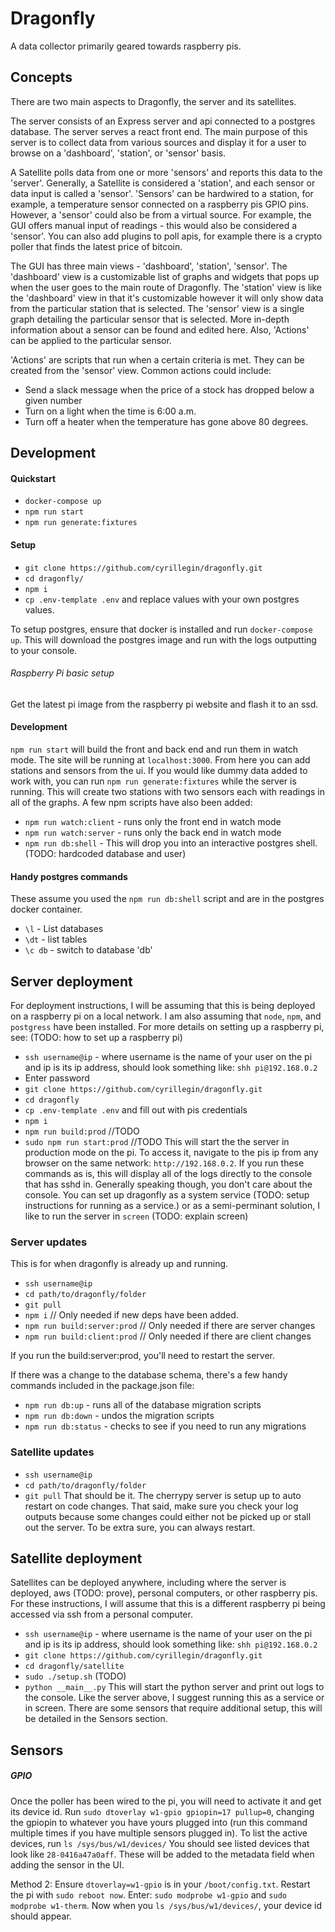 # Dragonfly

A data collector primarily geared towards raspberry pis.

## Concepts

There are two main aspects to Dragonfly, the server and its satellites.

The server consists of an Express server and api connected to a postgres database. The server serves a react front end. The main purpose of this server is to collect data from various sources and display it for a user to browse on a 'dashboard', 'station', or 'sensor' basis.

A Satellite polls data from one or more 'sensors' and reports this data to the 'server'. Generally, a Satellite is considered a 'station', and each sensor or data input is called a 'sensor'. 'Sensors' can be hardwired to a station, for example, a temperature sensor connected on a raspberry pis GPIO pins. However, a 'sensor' could also be from a virtual source. For example, the GUI offers manual input of readings - this would also be considered a 'sensor'. You can also add plugins to poll apis, for example there is a crypto poller that finds the latest price of bitcoin.

The GUI has three main views - 'dashboard', 'station', 'sensor'.
The 'dashboard' view is a customizable list of graphs and widgets that pops up when the user goes to the main route of Dragonfly.
The 'station' view is like the 'dashboard' view in that it's customizable however it will only show data from the particular station that is selected.
The 'sensor' view is a single graph detailing the particular sensor that is selected. More in-depth information about a sensor can be found and edited here. Also, 'Actions' can be applied to the particular sensor.

'Actions' are scripts that run when a certain criteria is met. They can be created from the 'sensor' view. Common actions could include:

- Send a slack message when the price of a stock has dropped below a given number
- Turn on a light when the time is 6:00 a.m.
- Turn off a heater when the temperature has gone above 80 degrees.

## Development

#### Quickstart

- `docker-compose up`
- `npm run start`
- `npm run generate:fixtures`

#### Setup

- `git clone https://github.com/cyrillegin/dragonfly.git`
- `cd dragonfly/`
- `npm i`
- `cp .env-template .env` and replace values with your own postgres values.

To setup postgres, ensure that docker is installed and run `docker-compose up`. This will download the postgres image and run with the logs outputting to your console.

###### Raspberry Pi basic setup

Get the latest pi image from the raspberry pi website and flash it to an ssd.

#### Development

`npm run start` will build the front and back end and run them in watch mode. The site will be running at `localhost:3000`. From here you can add stations and sensors from the ui. If you would like dummy data added to work with, you can run `npm run generate:fixtures` while the server is running. This will create two stations with two sensors each with readings in all of the graphs. A few npm scripts have also been added:

- `npm run watch:client` - runs only the front end in watch mode
- `npm run watch:server` - runs only the back end in watch mode
- `npm run db:shell` - This will drop you into an interactive postgres shell. (TODO: hardcoded database and user)

#### Handy postgres commands

These assume you used the `npm run db:shell` script and are in the postgres docker container.

- `\l` - List databases
- `\dt` - list tables
- `\c db` - switch to database 'db'

## Server deployment

For deployment instructions, I will be assuming that this is being deployed on a raspberry pi on a local network. I am also assuming that `node`, `npm`, and `postgress` have been installed. For more details on setting up a raspberry pi, see: (TODO: how to set up a raspberry pi)

- `ssh username@ip` - where username is the name of your user on the pi and ip is its ip address, should look something like: `shh pi@192.168.0.2`
- Enter password
- `git clone https://github.com/cyrillegin/dragonfly.git`
- `cd dragonfly`
- `cp .env-template .env` and fill out with pis credentials
- `npm i`
- `npm run build:prod` //TODO
- `sudo npm run start:prod` //TODO
  This will start the the server in production mode on the pi. To access it, navigate to the pis ip from any browser on the same network: `http://192.168.0.2`. If you run these commands as is, this will display all of the logs directly to the console that has sshd in. Generally speaking though, you don't care about the console. You can set up dragonfly as a system service (TODO: setup instructions for running as a service.) or as a semi-perminant solution, I like to run the server in `screen` (TODO: explain screen)

### Server updates

This is for when dragonfly is already up and running.

- `ssh username@ip`
- `cd path/to/dragonfly/folder`
- `git pull`
- `npm i` // Only needed if new deps have been added.
- `npm run build:server:prod` // Only needed if there are server changes
- `npm run build:client:prod` // Only needed if there are client changes

If you run the build:server:prod, you'll need to restart the server.

If there was a change to the database schema, there's a few handy commands included in the package.json file:

- `npm run db:up` - runs all of the database migration scripts
- `npm run db:down` - undos the migration scripts
- `npm run db:status` - checks to see if you need to run any migrations

### Satellite updates

- `ssh username@ip`
- `cd path/to/dragonfly/folder`
- `git pull`
  That should be it. The cherrypy server is setup up to auto restart on code changes. That said, make sure you check your log outputs because some changes could either not be picked up or stall out the server. To be extra sure, you can always restart.

## Satellite deployment

Satellites can be deployed anywhere, including where the server is deployed, aws (TODO: prove), personal computers, or other raspberry pis. For these instructions, I will assume that this is a different raspberry pi being accessed via ssh from a personal computer.

- `ssh username@ip` - where username is the name of your user on the pi and ip is its ip address, should look something like: `shh pi@192.168.0.2`
- `git clone https://github.com/cyrillegin/dragonfly.git`
- `cd dragonfly/satellite`
- `sudo ./setup.sh` (TODO)
- `python __main__.py`
  This will start the python server and print out logs to the console. Like the server above, I suggest running this as a service or in screen.
  There are some sensors that require additional setup, this will be detailed in the Sensors section.

## Sensors

##### GPIO

Once the poller has been wired to the pi, you will need to activate it and get its device id. Run `sudo dtoverlay w1-gpio gpiopin=17 pullup=0`, changing the gpiopin to whatever you have yours plugged into (run this command multiple times if you have multiple sensors plugged in).
To list the active devices, run `ls /sys/bus/w1/devices/`
You should see listed devices that look like `28-0416a47a0aff`. These will be added to the metadata field when adding the sensor in the UI.

Method 2:
Ensure `dtoverlay=w1-gpio` is in your `/boot/config.txt`. Restart the pi with `sudo reboot now`.
Enter: `sudo modprobe w1-gpio` and `sudo modprobe w1-therm`. Now when you `ls /sys/bus/w1/devices/`, your device id should appear.
